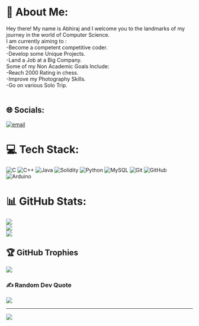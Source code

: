 # 💫 About Me:
Hey there! My name is Abhiraj and I welcome you to the landmarks of my journey in the world of Computer Science.<br>I am currently aiming to :<br>-Become a competent competitive coder.<br>-Develop some Unique Projects.<br>-Land a Job at a Big Company.<br>Some of my Non Academic Goals Include:<br>-Reach 2000 Rating in chess.<br>-Improve my Photography Skills.<br>-Go on various Solo Trip.<br><br> 


## 🌐 Socials:
[![email](https://img.shields.io/badge/Email-D14836?logo=gmail&logoColor=white)](mailto:abhi0808raj@gmail.com) 

# 💻 Tech Stack:
![C](https://img.shields.io/badge/c-%2300599C.svg?style=for-the-badge&logo=c&logoColor=white) ![C++](https://img.shields.io/badge/c++-%2300599C.svg?style=for-the-badge&logo=c%2B%2B&logoColor=white) ![Java](https://img.shields.io/badge/java-%23ED8B00.svg?style=for-the-badge&logo=openjdk&logoColor=white) ![Solidity](https://img.shields.io/badge/Solidity-%23363636.svg?style=for-the-badge&logo=solidity&logoColor=white) ![Python](https://img.shields.io/badge/python-3670A0?style=for-the-badge&logo=python&logoColor=ffdd54) ![MySQL](https://img.shields.io/badge/mysql-4479A1.svg?style=for-the-badge&logo=mysql&logoColor=white) ![Git](https://img.shields.io/badge/git-%23F05033.svg?style=for-the-badge&logo=git&logoColor=white) ![GitHub](https://img.shields.io/badge/github-%23121011.svg?style=for-the-badge&logo=github&logoColor=white) ![Arduino](https://img.shields.io/badge/-Arduino-00979D?style=for-the-badge&logo=Arduino&logoColor=white)
# 📊 GitHub Stats:
![](https://github-readme-stats.vercel.app/api?username=Abhi0808raj&theme=dark&hide_border=false&include_all_commits=false&count_private=false)<br/>
![](https://nirzak-streak-stats.vercel.app/?user=Abhi0808raj&theme=dark&hide_border=false)<br/>
![](https://github-readme-stats.vercel.app/api/top-langs/?username=Abhi0808raj&theme=dark&hide_border=false&include_all_commits=false&count_private=false&layout=compact)

## 🏆 GitHub Trophies
![](https://github-profile-trophy.vercel.app/?username=Abhi0808raj&theme=radical&no-frame=false&no-bg=true&margin-w=4)

### ✍️ Random Dev Quote
![](https://quotes-github-readme.vercel.app/api?type=horizontal&theme=radical)

---
[![](https://visitcount.itsvg.in/api?id=Abhi0808raj&icon=0&color=0)](https://visitcount.itsvg.in)

<!-- Proudly created with GPRM ( https://gprm.itsvg.in ) -->
